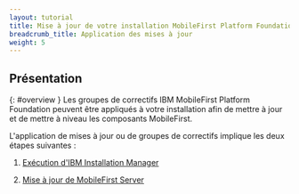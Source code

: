 ```yaml
---
layout: tutorial
title: Mise à jour de votre installation MobileFirst Platform Foundation
breadcrumb_title: Application des mises à jour
weight: 5
---
```

<!-- NLS_CHARSET=UTF-8 -->
## Présentation
{: #overview }
Les groupes de correctifs IBM MobileFirst Platform Foundation peuvent être appliqués à votre installation afin de mettre à jour et de mettre à niveau les composants MobileFirst.

L'application de mises à jour ou de groupes de correctifs implique les deux étapes suivantes :

1. [Exécution d'IBM Installation Manager](installation-manager)

2. [Mise à jour de MobileFirst Server](appserver-update)

